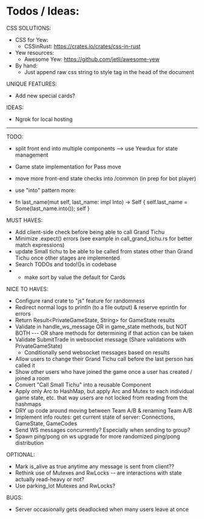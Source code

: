 # Todos / Ideas:

CSS SOLUTIONS:
- CSS for Yew:
  - CSSinRust: https://crates.io/crates/css-in-rust
- Yew resources: 
  - Awesome Yew: https://github.com/jetli/awesome-yew
- By hand: 
  - Just append raw css string to style tag in the head of the document

UNIQUE FEATURES:
- Add new special cards?

IDEAS:
- Ngrok for local hosting


--------------------------------------------------------------------------------------------

TODO:
- split front end into multiple components --> use Yewdux for state management
- Game state implementation for Pass move
- move more front-end state checks into /common (in prep for bot player)
  
- use "into" pattern more: 
- fn last_name(mut self, last_name: impl Into<String>) -> Self {
        self.last_name = Some(last_name.into());
        self
    }


MUST HAVES:
- Add client-side check before being able to call Grand Tichu
- Minimize .expect() errors (see example in call_grand_tichu.rs for better match expressions)
- update Small tichu to be able to be called from states other than Grand Tichu once other stages are implemented
- Search TODOs and todo!()s in codebase
- - make sort by value the default for Cards

NICE TO HAVES:
- Configure rand crate to "js" feature for randomness
- Redirect normal logs to println (to a file output) & reserve eprintln for errors
- Return Result<PrivateGameState, String> for GameState results
- Validate in handle_ws_message OR in game_state methods, but NOT BOTH --- OR share methods for determining if that action can be taken
- Validate SubmitTrade in websocket message (Share validations with PrivateGameState)
    - Conditionally send websocket messages based on results
- Allow users to change their Grand Tichu call before the last person has called it
- Show other users who have joined the game once a user has created / joined a room
- Convert "Call Small Tichu" into a reusable Component
- Apply only Arc to HashMap, but apply Arc and Mutex to each individual game state, etc. that way users are not locked from reading from the hashmaps
- DRY up code around moving between Team A/B & renaming Team A/B
- Implement info routes: get current state of server: Connections, GameState, GameCodes
- Send WS messages concurrently? Especially when sending to group?
- Spawn ping/pong on ws upgrade for more randomized ping/pong distribution

OPTIONAL:
- Mark is_alive as true anytime any message is sent from client??
- Rethink use of Mutexes and RwLocks -- are interactions with state actually read-heavy or not?
- Use parking_lot Mutexes and RwLocks?


BUGS:
- Server occasionally gets deadlocked when many users leave at once